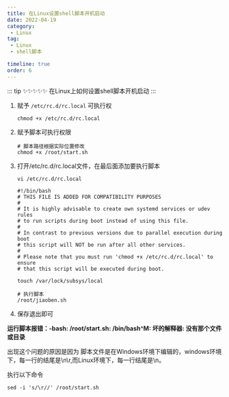 ```yaml
---
title: 在Linux设置shell脚本开机启动
date: 2022-04-19
category:
 - Linux
tag: 
 - Linux
 - shell脚本

timeline: true
order: 6
---
```


::: tip ✨✨✨✨✨
在Linux上如何设置shell脚本开机启动
:::

<!-- more -->

1. 赋予 `/etc/rc.d/rc.local` 可执行权

   ```shell
   chmod +x /etc/rc.d/rc.local
   ```
2. 赋予脚本可执行权限

   ```shell
   # 脚本路径根据实际位置修改
   chmod +x /root/start.sh
   ```
3. 打开/etc/rc.d/rc.local文件，在最后面添加要执行脚本

   ```shell
   vi /etc/rc.d/rc.local
   ```

   ```shell
   #!/bin/bash
   # THIS FILE IS ADDED FOR COMPATIBILITY PURPOSES
   #
   # It is highly advisable to create own systemd services or udev rules
   # to run scripts during boot instead of using this file.
   #
   # In contrast to previous versions due to parallel execution during boot
   # this script will NOT be run after all other services.
   #
   # Please note that you must run 'chmod +x /etc/rc.d/rc.local' to ensure
   # that this script will be executed during boot.

   touch /var/lock/subsys/local

   # 执行脚本
   /root/jiaoben.sh
   ```
4. 保存退出即可

**运行脚本报错：-bash: /root/start.sh: /bin/bash^M: 坏的解释器: 没有那个文件或目录**

出现这个问题的原因是因为 脚本文件是在Windows环境下编辑的，windows环境下，每一行的结尾是\n\r,而Linux环境下，每一行结尾是\n。

执行以下命令

```shell
sed -i 's/\r//' /root/start.sh
```
